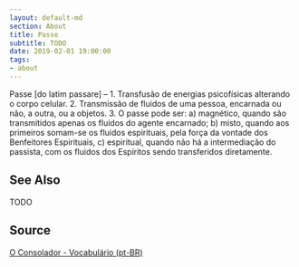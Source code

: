 ```yaml
---
layout: default-md
section: About
title: Passe
subtitle: TODO
date: 2019-02-01 19:00:00
tags:
- about
---
```


Passe [do latim passare] – 1. Transfusão de energias psicofísicas alterando o corpo celular. 2. Transmissão de fluidos de uma pessoa, encarnada ou não, a outra, ou a objetos. 3. O passe pode ser: a) magnético, quando são transmitidos apenas os fluidos do agente encarnado; b) misto, quando aos primeiros somam-se os fluidos espirituais, pela força da vontade dos Benfeitores Espirituais, c) espiritual, quando não há a intermediação do passista, com os fluidos dos Espíritos sendo transferidos diretamente.


## See Also
TODO

## Source
[O Consolador - Vocabulário (pt-BR)](http://www.oconsolador.com.br/linkfixo/vocabulario/principal.html)

